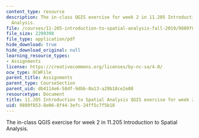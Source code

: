 ```yaml
---
content_type: resource
description: The in-class QGIS exercise for week 2 in 11.205 Introduction to Spatial
  Analysis.
file: /courses/11-205-introduction-to-spatial-analysis-fall-2019/9889f8538e068f443efc24ff5c7f5b18_11.205f19_week_2_qgis.pdf
file_size: 2299398
file_type: application/pdf
hide_download: true
hide_download_original: null
learning_resource_types:
- Assignments
license: https://creativecommons.org/licenses/by-nc-sa/4.0/
ocw_type: OCWFile
parent_title: Assignments
parent_type: CourseSection
parent_uid: db4114e6-58df-9dbb-0a13-a29b18ce2e08
resourcetype: Document
title: 11.205 Introduction to Spatial Analysis QGIS exercise for week 2
uid: 9889f853-8e06-8f44-3efc-24ff5c7f5b18
---
```

The in-class QGIS exercise for week 2 in 11.205 Introduction to Spatial Analysis.